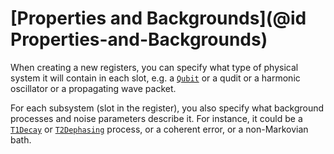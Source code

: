 # [Properties and Backgrounds](@id Properties-and-Backgrounds)

When creating a new registers, you can specify what type of physical system it will contain in each slot,
e.g. a [`Qubit`](@ref) or a qudit or a harmonic oscillator or a propagating wave packet.

For each subsystem (slot in the register), you also specify what background processes and noise parameters describe it.
For instance, it could be a [`T1Decay`](@ref) or [`T2Dephasing`](@ref) process, or a coherent error, or a non-Markovian bath.
